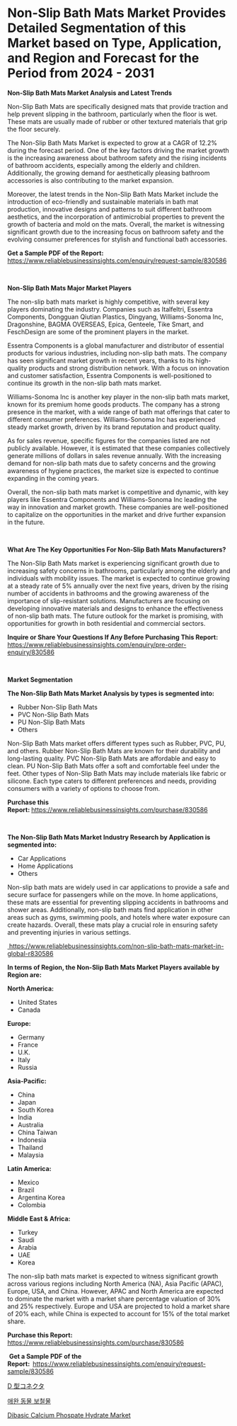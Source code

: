 <p><h1>Non-Slip Bath Mats Market Provides Detailed Segmentation of this Market based on Type, Application, and Region and Forecast for the Period from 2024 - 2031</h1></p><p><strong>Non-Slip Bath Mats Market Analysis and Latest Trends</strong></p>
<p><p>Non-Slip Bath Mats are specifically designed mats that provide traction and help prevent slipping in the bathroom, particularly when the floor is wet. These mats are usually made of rubber or other textured materials that grip the floor securely.</p><p>The Non-Slip Bath Mats Market is expected to grow at a CAGR of 12.2% during the forecast period. One of the key factors driving the market growth is the increasing awareness about bathroom safety and the rising incidents of bathroom accidents, especially among the elderly and children. Additionally, the growing demand for aesthetically pleasing bathroom accessories is also contributing to the market expansion.</p><p>Moreover, the latest trends in the Non-Slip Bath Mats Market include the introduction of eco-friendly and sustainable materials in bath mat production, innovative designs and patterns to suit different bathroom aesthetics, and the incorporation of antimicrobial properties to prevent the growth of bacteria and mold on the mats. Overall, the market is witnessing significant growth due to the increasing focus on bathroom safety and the evolving consumer preferences for stylish and functional bath accessories.</p></p>
<p><strong>Get a Sample PDF of the Report:&nbsp;</strong> <a href="https://www.reliablebusinessinsights.com/enquiry/request-sample/830586">https://www.reliablebusinessinsights.com/enquiry/request-sample/830586</a></p>
<p>&nbsp;</p>
<p><strong>Non-Slip Bath Mats Major Market Players</strong></p>
<p><p>The non-slip bath mats market is highly competitive, with several key players dominating the industry. Companies such as Italfeltri, Essentra Components, Dongguan Qiutian Plastics, Dingyang, Williams-Sonoma Inc, Dragonshine, BAGMA OVERSEAS, Epica, Genteele, Tike Smart, and FeschDesign are some of the prominent players in the market.</p><p>Essentra Components is a global manufacturer and distributor of essential products for various industries, including non-slip bath mats. The company has seen significant market growth in recent years, thanks to its high-quality products and strong distribution network. With a focus on innovation and customer satisfaction, Essentra Components is well-positioned to continue its growth in the non-slip bath mats market.</p><p>Williams-Sonoma Inc is another key player in the non-slip bath mats market, known for its premium home goods products. The company has a strong presence in the market, with a wide range of bath mat offerings that cater to different consumer preferences. Williams-Sonoma Inc has experienced steady market growth, driven by its brand reputation and product quality.</p><p>As for sales revenue, specific figures for the companies listed are not publicly available. However, it is estimated that these companies collectively generate millions of dollars in sales revenue annually. With the increasing demand for non-slip bath mats due to safety concerns and the growing awareness of hygiene practices, the market size is expected to continue expanding in the coming years.</p><p>Overall, the non-slip bath mats market is competitive and dynamic, with key players like Essentra Components and Williams-Sonoma Inc leading the way in innovation and market growth. These companies are well-positioned to capitalize on the opportunities in the market and drive further expansion in the future.</p></p>
<p>&nbsp;</p>
<p><strong>What Are The Key Opportunities For Non-Slip Bath Mats Manufacturers?</strong></p>
<p><p>The Non-Slip Bath Mats market is experiencing significant growth due to increasing safety concerns in bathrooms, particularly among the elderly and individuals with mobility issues. The market is expected to continue growing at a steady rate of 5% annually over the next five years, driven by the rising number of accidents in bathrooms and the growing awareness of the importance of slip-resistant solutions. Manufacturers are focusing on developing innovative materials and designs to enhance the effectiveness of non-slip bath mats. The future outlook for the market is promising, with opportunities for growth in both residential and commercial sectors.</p></p>
<p><strong>Inquire or Share Your Questions If Any Before Purchasing This Report:</strong> <a href="https://www.reliablebusinessinsights.com/enquiry/pre-order-enquiry/830586">https://www.reliablebusinessinsights.com/enquiry/pre-order-enquiry/830586</a></p>
<p>&nbsp;</p>
<p><strong>Market Segmentation</strong></p>
<p><strong>The Non-Slip Bath Mats Market Analysis by types is segmented into:</strong></p>
<p><ul><li>Rubber Non-Slip Bath Mats</li><li>PVC Non-Slip Bath Mats</li><li>PU Non-Slip Bath Mats</li><li>Others</li></ul></p>
<p><p>Non-Slip Bath Mats market offers different types such as Rubber, PVC, PU, and others. Rubber Non-Slip Bath Mats are known for their durability and long-lasting quality. PVC Non-Slip Bath Mats are affordable and easy to clean. PU Non-Slip Bath Mats offer a soft and comfortable feel under the feet. Other types of Non-Slip Bath Mats may include materials like fabric or silicone. Each type caters to different preferences and needs, providing consumers with a variety of options to choose from.</p></p>
<p><strong>Purchase this Report:&nbsp;</strong><a href="https://www.reliablebusinessinsights.com/purchase/830586">https://www.reliablebusinessinsights.com/purchase/830586</a></p>
<p>&nbsp;</p>
<p><strong>The Non-Slip Bath Mats Market Industry Research by Application is segmented into:</strong></p>
<p><ul><li>Car Applications</li><li>Home Applications</li><li>Others</li></ul></p>
<p><p>Non-slip bath mats are widely used in car applications to provide a safe and secure surface for passengers while on the move. In home applications, these mats are essential for preventing slipping accidents in bathrooms and shower areas. Additionally, non-slip bath mats find application in other areas such as gyms, swimming pools, and hotels where water exposure can create hazards. Overall, these mats play a crucial role in ensuring safety and preventing injuries in various settings.</p></p>
<p><a href="https://www.reliablebusinessinsights.com/non-slip-bath-mats-market-in-global-r830586">&nbsp;https://www.reliablebusinessinsights.com/non-slip-bath-mats-market-in-global-r830586</a></p>
<p><strong>In terms of Region, the Non-Slip Bath Mats Market Players available by Region are:</strong></p>
<p>
    <p> <strong> North America: </strong>
        <ul>
            <li>United States</li>
            <li>Canada</li>
        </ul>
        </p> 
    <p> <strong> Europe: </strong>
        <ul>
            <li>Germany</li>
            <li>France</li>
            <li>U.K.</li>
            <li>Italy</li>
            <li>Russia</li>
        </ul>
        </p> 
    <p> <strong> Asia-Pacific: </strong>
        <ul>
            <li>China</li>
            <li>Japan</li>
            <li>South Korea</li>
            <li>India</li>
            <li>Australia</li>
            <li>China Taiwan</li>
            <li>Indonesia</li>
            <li>Thailand</li>
            <li>Malaysia</li>
        </ul>
        </p> 
    <p> <strong> Latin America: </strong>
        <ul>
            <li>Mexico</li>
            <li>Brazil</li>
            <li>Argentina Korea</li>
            <li>Colombia</li>
        </ul>
        </p> 
    <p> <strong> Middle East & Africa: </strong>
        <ul>
            <li>Turkey</li>
            <li>Saudi</li>
            <li>Arabia</li>
            <li>UAE</li>
            <li>Korea</li>
        </ul>
    </p>
    </p>
<p><p>The non-slip bath mats market is expected to witness significant growth across various regions including North America (NA), Asia Pacific (APAC), Europe, USA, and China. However, APAC and North America are expected to dominate the market with a market share percentage valuation of 30% and 25% respectively. Europe and USA are projected to hold a market share of 20% each, while China is expected to account for 15% of the total market share.</p></p>
<p><strong>Purchase this Report: </strong><a href="https://www.reliablebusinessinsights.com/purchase/830586">https://www.reliablebusinessinsights.com/purchase/830586</a></p>
<p>&nbsp;<strong>Get a Sample PDF of the Report:&nbsp;&nbsp;</strong><a href="https://www.reliablebusinessinsights.com/enquiry/request-sample/830586">https://www.reliablebusinessinsights.com/enquiry/request-sample/830586</a></p>
<p><strong></strong></p>
<p><p><a href="https://github.com/roulaayoub-saad/Market-Research-Report-List-1/blob/main/1385799104393.md">D 型コネクタ</a></p><p><a href="https://github.com/plelbej847484502/Market-Research-Report-List-2/blob/main/223558597904.md">애완 동물 보철물</a></p><p><a href="https://github.com/julyju69/Market-Research-Report-List-3/blob/main/dibasic-calcium-phospate-hydrate-market.md">Dibasic Calcium Phospate Hydrate Market</a></p></p>